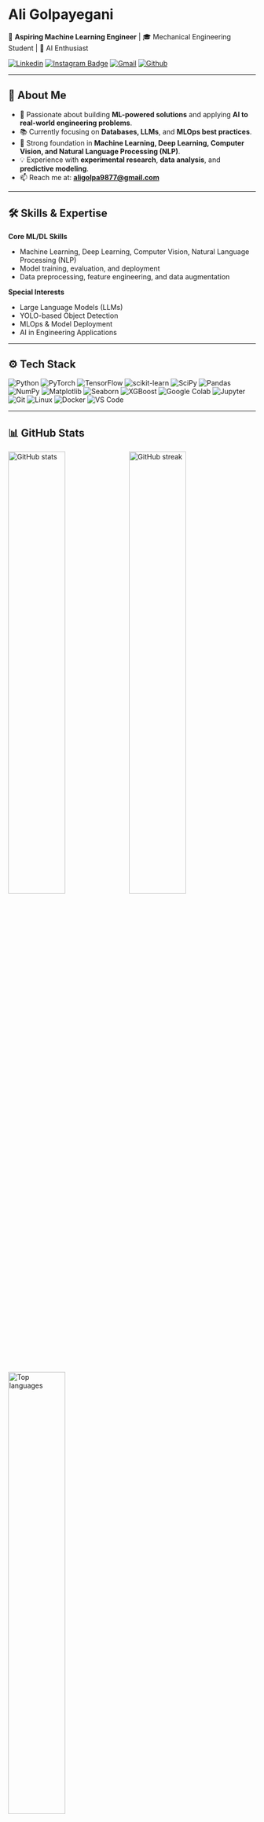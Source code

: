 # Ali Golpayegani

🚀 **Aspiring Machine Learning Engineer** | 🎓 Mechanical Engineering Student | 🤖 AI Enthusiast

[![Linkedin](https://img.shields.io/badge/-LinkedIn-blue?style=flat&logo=Linkedin&logoColor=white)](https://www.linkedin.com/in/ali-golpayegani-b34778193/)
[![Instagram Badge](https://img.shields.io/badge/-Instagram-purple?logo=instagram&logoColor=white)](https://www.instagram.com/ali_golpayeganii)
[![Gmail](https://img.shields.io/badge/-Gmail-c14438?style=flat&logo=Gmail&logoColor=white)](mailto:aligolpa9877@gmail.com)
[![Github](https://img.shields.io/github/followers/AliGolpayegani?label=Follow&style=social)](https://github.com/AliGolpayegani)

---

## 🌟 About Me  
- 🎯 Passionate about building **ML-powered solutions** and applying **AI to real-world engineering problems**.  
- 📚 Currently focusing on **Databases, LLMs**, and **MLOps best practices**.  
- 🧠 Strong foundation in **Machine Learning, Deep Learning, Computer Vision, and Natural Language Processing (NLP)**.  
- 💡 Experience with **experimental research**, **data analysis**, and **predictive modeling**.  
- 📫 Reach me at: **aligolpa9877@gmail.com**  

---

## 🛠 Skills & Expertise

**Core ML/DL Skills**  
- Machine Learning, Deep Learning, Computer Vision, Natural Language Processing (NLP)  
- Model training, evaluation, and deployment  
- Data preprocessing, feature engineering, and data augmentation  

**Special Interests**  
- Large Language Models (LLMs)  
- YOLO-based Object Detection  
- MLOps & Model Deployment  
- AI in Engineering Applications  

---

## ⚙️ Tech Stack

![Python](https://img.shields.io/badge/Python-3776AB?style=flat&logo=python&logoColor=white)
![PyTorch](https://img.shields.io/badge/PyTorch-EE4C2C?style=flat&logo=pytorch&logoColor=white)
![TensorFlow](https://img.shields.io/badge/TensorFlow-FF6F00?style=flat&logo=tensorflow&logoColor=white)
![scikit-learn](https://img.shields.io/badge/scikit--learn-F7931E?style=flat&logo=scikit-learn&logoColor=white)
![SciPy](https://img.shields.io/badge/SciPy-8CAAE6?style=flat&logo=scipy&logoColor=white)
![Pandas](https://img.shields.io/badge/Pandas-150458?style=flat&logo=pandas&logoColor=white)
![NumPy](https://img.shields.io/badge/NumPy-013243?style=flat&logo=numpy&logoColor=white)
![Matplotlib](https://img.shields.io/badge/Matplotlib-ffffff?style=flat&logo=matplotlib&logoColor=black)
![Seaborn](https://img.shields.io/badge/Seaborn-4c72b0?style=flat&logo=seaborn&logoColor=white)
![XGBoost](https://img.shields.io/badge/XGBoost-ff6f00?style=flat&logo=python&logoColor=white)
![Google Colab](https://img.shields.io/badge/Google%20Colab-F9AB00?style=flat&logo=google-colab&logoColor=white)
![Jupyter](https://img.shields.io/badge/Jupyter-F37626?style=flat&logo=jupyter&logoColor=white)
![Git](https://img.shields.io/badge/Git-F05032?style=flat&logo=git&logoColor=white)
![Linux](https://img.shields.io/badge/Linux-FCC624?style=flat&logo=linux&logoColor=black)
![Docker](https://img.shields.io/badge/Docker-2496ED?style=flat&logo=docker&logoColor=white)
![VS Code](https://img.shields.io/badge/VS%20Code-007ACC?style=flat&logo=visual-studio-code&logoColor=white)

---


## 📊 GitHub Stats

<div>
  <img width="48%" src="https://github-readme-stats.vercel.app/api?username=AliGolpayegani&show_icons=true&theme=radical" alt="GitHub stats" />
  <img width="48%" src="https://github-readme-streak-stats.herokuapp.com/?user=AliGolpayegani&theme=radical" alt="GitHub streak" />
</div>

<div>
  <img width="48%" src="https://github-readme-stats.vercel.app/api/top-langs?username=AliGolpayegani&show_icons=true&locale=en&layout=compact&theme=radical" alt="Top languages" />
</div>

---

## 📫 Let's Connect
💌 **Email:** aligolpa9877@gmail.com  
💼 **LinkedIn:** [Ali Golpayegani](https://www.linkedin.com/in/ali-golpayegani-b34778193/)  
📷 **Instagram:** [@ali_golpayeganii](https://www.instagram.com/ali_golpayeganii)  


